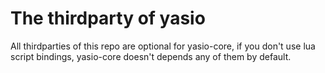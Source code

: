 # The thirdparty of yasio
All thirdparties of this repo are optional for yasio-core, if you don't use lua script bindings, yasio-core doesn't depends any of them by default.
